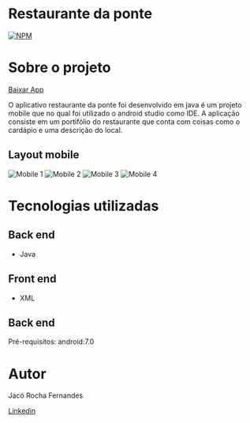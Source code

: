 # Restaurante da ponte
[![NPM](https://img.shields.io/npm/l/react)](https://github.com/JacoRochadev/AppRestauranteDaPonte/blob/master/LICENSE) 

# Sobre o projeto

[Baixar App](https://play.google.com/store/apps/details?id=br.com.jacorocha.ponteapp)

O aplicativo restaurante da ponte foi desenvolvido em java é um projeto mobile que no qual foi utilizado o android studio como IDE.
A aplicação consiste em um portifólio do restaurante que conta com coisas como o cardápio e uma descrição do local.

## Layout mobile
![Mobile 1](https://ibb.co/02DKps5) ![Mobile 2](https://ibb.co/8ms9mdx) ![Mobile 3](https://ibb.co/S3xH8H6) ![Mobile 4](https://ibb.co/yV57tRH)


# Tecnologias utilizadas
## Back end
- Java
## Front end
- XML
## Back end
Pré-requisitos: android:7.0
# Autor

Jacó Rocha Fernandes

[Linkedin](https://www.linkedin.com/in/jac%C3%B3-rocha-fernandes-4839a71b0/)
